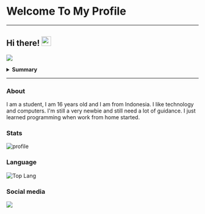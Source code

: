 # **Welcome To My Profile**
-----------------------
## Hi there! <img src="https://media.giphy.com/media/hvRJCLFzcasrR4ia7z/giphy.gif" width="25px">

![](https://visitor-badge.glitch.me/badge?page_id=Usernob.Usernob)
<details><summary><b>Summary</b></summary>
<p>

- [About](#About)
- [Stats](#Stats)
- [Language](#Language)
- [Social media](#Social-media)

</p>
</details>

-----------------------
### About
I am a student, I am 16 years old and I am from Indonesia. I like technology and computers. I'm still a very newbie and still need a lot of guidance. I just learned programming when work from home started.
### Stats
![profile](https://github-readme-stats.vercel.app/api?username=Usernob&show_icons=true&include_all_commits=true&theme=tokyonight&cache_seconds=3200)
### Language
![Top Lang](https://github-readme-stats.vercel.app/api/top-langs/?username=Usernob&layout=compact&theme=nightowl)
### Social media
[<img src="https://img.shields.io/badge/Telegram-%40UsernobV2-blue">](https://t.me/UsernobV2)

